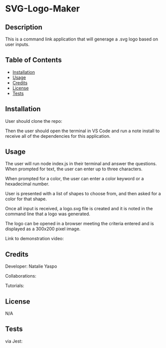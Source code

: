 # SVG-Logo-Maker

## Description

This is a command link application that will generage a .svg logo based on user inputs.

## Table of Contents

- [Installation](#installation)
- [Usage](#usage)
- [Credits](#credits)
- [License](#license)
- [Tests](#tests)

## Installation

User should clone the repo: 

Then the user should open the terminal in VS Code and run a note install to receive all of the dependencies for this application.

## Usage

The user will run node index.js in their terminal and answer the questions.
When prompted for text, the user can enter up to three characters.

When prompted for a color, the user can enter a color keyword or a hexadecimal number.

User is presented with a list of shapes to choose from, and then asked for a color for that shape.

Once all input is received, a logo.svg file is created and it is noted in the command line that a logo was generated.

The logo can be opened in a browser meeting the criteria entered and is displayed as a 300x200 pixel image.

Link to demonstration video:

## Credits

Developer: Natalie Yaspo

Collaborations: 

Tutorials:

## License

N/A

## Tests

via Jest: 